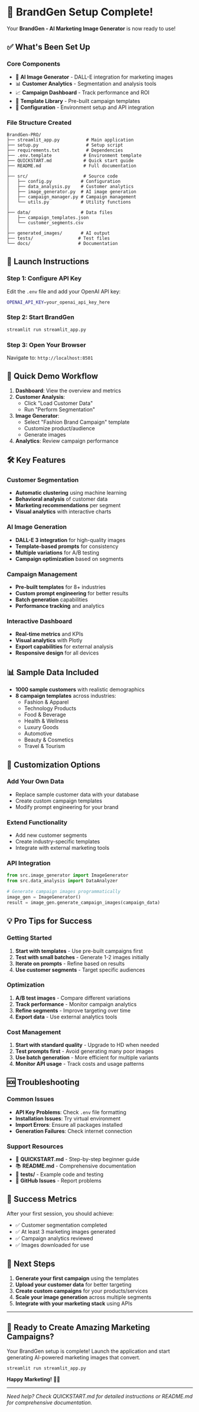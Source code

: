 # 🎉 BrandGen Setup Complete!

Your **BrandGen - AI Marketing Image Generator** is now ready to use!

## ✅ What's Been Set Up

### Core Components

- 🎨 **AI Image Generator** - DALL-E integration for marketing images
- 📊 **Customer Analytics** - Segmentation and analysis tools
- 📈 **Campaign Dashboard** - Track performance and ROI
- 🎯 **Template Library** - Pre-built campaign templates
- 🔧 **Configuration** - Environment setup and API integration

### File Structure Created

```
BrandGen-PRO/
├── streamlit_app.py          # Main application
├── setup.py                  # Setup script
├── requirements.txt          # Dependencies
├── .env.template            # Environment template
├── QUICKSTART.md            # Quick start guide
├── README.md                # Full documentation
│
├── src/                     # Source code
│   ├── config.py           # Configuration
│   ├── data_analysis.py    # Customer analytics
│   ├── image_generator.py  # AI image generation
│   ├── campaign_manager.py # Campaign management
│   └── utils.py            # Utility functions
│
├── data/                   # Data files
│   ├── campaign_templates.json
│   └── customer_segments.csv
│
├── generated_images/       # AI output
├── tests/                 # Test files
└── docs/                  # Documentation
```

## 🚀 Launch Instructions

### Step 1: Configure API Key

Edit the `.env` file and add your OpenAI API key:

```bash
OPENAI_API_KEY=your_openai_api_key_here
```

### Step 2: Start BrandGen

```bash
streamlit run streamlit_app.py
```

### Step 3: Open Your Browser

Navigate to: `http://localhost:8501`

## 🎯 Quick Demo Workflow

1. **Dashboard**: View the overview and metrics
2. **Customer Analysis**:
   - Click "Load Customer Data"
   - Run "Perform Segmentation"
3. **Image Generator**:
   - Select "Fashion Brand Campaign" template
   - Customize product/audience
   - Generate images
4. **Analytics**: Review campaign performance

## 🛠️ Key Features

### Customer Segmentation

- **Automatic clustering** using machine learning
- **Behavioral analysis** of customer data
- **Marketing recommendations** per segment
- **Visual analytics** with interactive charts

### AI Image Generation

- **DALL-E 3 integration** for high-quality images
- **Template-based prompts** for consistency
- **Multiple variations** for A/B testing
- **Campaign optimization** based on segments

### Campaign Management

- **Pre-built templates** for 8+ industries
- **Custom prompt engineering** for better results
- **Batch generation** capabilities
- **Performance tracking** and analytics

### Interactive Dashboard

- **Real-time metrics** and KPIs
- **Visual analytics** with Plotly
- **Export capabilities** for external analysis
- **Responsive design** for all devices

## 📊 Sample Data Included

- **1000 sample customers** with realistic demographics
- **8 campaign templates** across industries:
  - Fashion & Apparel
  - Technology Products
  - Food & Beverage
  - Health & Wellness
  - Luxury Goods
  - Automotive
  - Beauty & Cosmetics
  - Travel & Tourism

## 🔧 Customization Options

### Add Your Own Data

- Replace sample customer data with your database
- Create custom campaign templates
- Modify prompt engineering for your brand

### Extend Functionality

- Add new customer segments
- Create industry-specific templates
- Integrate with external marketing tools

### API Integration

```python
from src.image_generator import ImageGenerator
from src.data_analysis import DataAnalyzer

# Generate campaign images programmatically
image_gen = ImageGenerator()
result = image_gen.generate_campaign_images(campaign_data)
```

## 💡 Pro Tips for Success

### Getting Started

1. **Start with templates** - Use pre-built campaigns first
2. **Test with small batches** - Generate 1-2 images initially
3. **Iterate on prompts** - Refine based on results
4. **Use customer segments** - Target specific audiences

### Optimization

1. **A/B test images** - Compare different variations
2. **Track performance** - Monitor campaign analytics
3. **Refine segments** - Improve targeting over time
4. **Export data** - Use external analytics tools

### Cost Management

1. **Start with standard quality** - Upgrade to HD when needed
2. **Test prompts first** - Avoid generating many poor images
3. **Use batch generation** - More efficient for multiple variants
4. **Monitor API usage** - Track costs and usage patterns

## 🆘 Troubleshooting

### Common Issues

- **API Key Problems**: Check `.env` file formatting
- **Installation Issues**: Try virtual environment
- **Import Errors**: Ensure all packages installed
- **Generation Failures**: Check internet connection

### Support Resources

- 📖 **QUICKSTART.md** - Step-by-step beginner guide
- 📚 **README.md** - Comprehensive documentation
- 🧪 **tests/** - Example code and testing
- 🐛 **GitHub Issues** - Report problems

## 🎯 Success Metrics

After your first session, you should achieve:

- ✅ Customer segmentation completed
- ✅ At least 3 marketing images generated
- ✅ Campaign analytics reviewed
- ✅ Images downloaded for use

## 🚀 Next Steps

1. **Generate your first campaign** using the templates
2. **Upload your customer data** for better targeting
3. **Create custom campaigns** for your products/services
4. **Scale your image generation** across multiple segments
5. **Integrate with your marketing stack** using APIs

---

## 🎨 Ready to Create Amazing Marketing Campaigns?

Your BrandGen setup is complete! Launch the application and start generating AI-powered marketing images that convert.

```bash
streamlit run streamlit_app.py
```

**Happy Marketing!** 🚀✨

---

_Need help? Check QUICKSTART.md for detailed instructions or README.md for comprehensive documentation._
